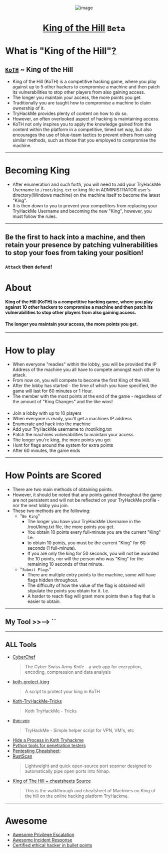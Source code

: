 <div align="center">

![image](https://user-images.githubusercontent.com/51442719/172729066-1293d382-4a31-4f03-8c23-ab0ea5f611a0.png)

# [King of the Hill](https://tryhackme.com/games/koth) `Beta`

</div>

# What is "King of the Hill"[?](https://docs.tryhackme.com/docs/koth/king-of-the-hill)
## [`KoTH`](https://github.com/Anlominus/TryHackMe/tree/main/King%20of%20the%20Hill/KoTH) ~ King of the Hill 
- King of the Hill (KoTH) is a competitive hacking game, where you play against up to 5 other hackers to compromise a machine and then patch its vulnerabilities to stop other players from also gaining access. 
- The longer you maintain your access, the more points you get.
- Traditionally you are taught how to compromise a machine to claim ownership of it. 
- TryHackMe provides plenty of content on how to do so. 
- However, an often overlooked aspect of hacking is maintaining access.
- KoTH not only inspires you to apply the knowledge gained from the content within the platform in a competitive, timed set way, but also encourages the use of blue-team tactics to prevent others from using similar methods, such as those that you employed to compromise the machine.

---

# Becoming King
- After enumeration and such forth, you will need to add your TryHackMe Username to `/root/king.txt` or king file in ADMINISTRATOR user's directory(Windows machine) on the machine itself to become the latest "King".
- It is then down to you to prevent your competitors from replacing your TryHackMe Username and becoming the new "King", however, you must follow the rules.

---

## Be the first to hack into a machine, and then retain your presence by patching vulnerabilities to stop your foes from taking your position!
### `Attack` then `defend`!

# About
#### King of the Hill (KoTH) is a competitive hacking game, where you play against 10 other hackers to compromise a machine and then patch its vulnerabilities to stop other players from also gaining access. 
#### The longer you maintain your access, the more points you get.

---

# How to play
- When everyone "readies" within the lobby, you will be provided the IP Address of the machine you all have to compete amongst each other to attack. 
- From now on, you will compete to become the first King of the Hill.
- After the lobby has started - the time of which you have specified, the game will last for 60 minutes or 1 Hour. 
- The member with the most points at the end of the game - regardless of the amount of "King Changes" and the like wins!
####
- Join a lobby with up to 10 players
- When everyone is ready, you'll get a machines IP address
- Enumerate and hack into the machine
- Add your TryHackMe username to /root/king.txt
- Patch the machines vulnerabilities to maintain your access
- The longer you're king, the more points you get
- Hunt for flags around the system for extra points
- After 60 minutes, the game ends

---

# How Points are Scored
- There are two main methods of obtaining points. 
- However, it should be noted that any points gained throughout the game are not persistent and will not be reflected on your TryHackMe profile - nor the next lobby you join. 
- These two methods are the following:
  - "`Be King`" 
    - The longer you have your TryHackMe Username in the /root/king.txt file, the more points you get. 
    - You obtain 10 points every full-minute you are the current "King" I.e. 
    - to obtain 10 points, you must be the current "King" for 60 seconds (1 full-minute). 
    - If you are only the king for 50 seconds, you will not be awarded the 10 points, nor will the person who was "King" for the remaining 10 seconds of that minute.
  - "`Submit Flags`" 
    - There are multiple entry points to the machine, some will have flags hidden throughout. 
    - The difficulty of how the value of the flag is obtained will stipulate the points you obtain for it. I.e. 
    - A harder to reach flag will grant more points then a flag that is easier to obtain.

---

## My Tool >>--> ``

---

## ALL Tools
- [CyberChef](https://gchq.github.io/CyberChef)
  > The Cyber Swiss Army Knife - a web app for encryption, encoding, compression and data analysis
- [koth-protect-king](https://github.com/MatheuZSecurity/koth-protect-king)
  > A script to protect your king in KoTH 
- [Koth-TryHackMe-Tricks](https://github.com/MatheuZSecurity/Koth-TryHackMe-Tricks)
  > Koth TryHackMe - Tricks 
- [thm-vm](https://github.com/f11snipe/thm-vm): 
  > TryHackMe - Simple helper script for VPN, VM's, etc
- [Hide a Process in Koth Tryhackme](https://github.com/MatheuZSecurity/hide-a-process)
- [Python tools for penetration testers](https://github.com/Anlominus/PenTest/blob/main/KingMenu.md#python-tools-for-penetration-testers)
- [Pentesting Cheatsheet](PenTest.md): 
- [RustScan](https://github.com/rustscan/rustscan) 
  > Lightweight and quick open-source port scanner designed to automatically pipe open ports into Nmap.
- [King of The Hill ~ cheatsheets](./King%20of%20The%20Hill) [Source](https://github.com/holmes-py/King-of-the-hill)
  > This is the walkthrough and cheatsheet of Machines on King of the hill on the online hacking platform TryHackme.



---

# Awesome 
- [Awesome Privilege Escalation](https://github.com/m0nad/awesome-privilege-escalation)
- [Awesome Incident Response](https://github.com/meirwah/awesome-incident-response)
- [Certified ethical hacker in bullet points](https://github.com/Anlominus/HacKingPro/tree/main/CEH%20-%20Certified%20Ethical%20Hacker#certified-ethical-hacker-in-bullet-points)
